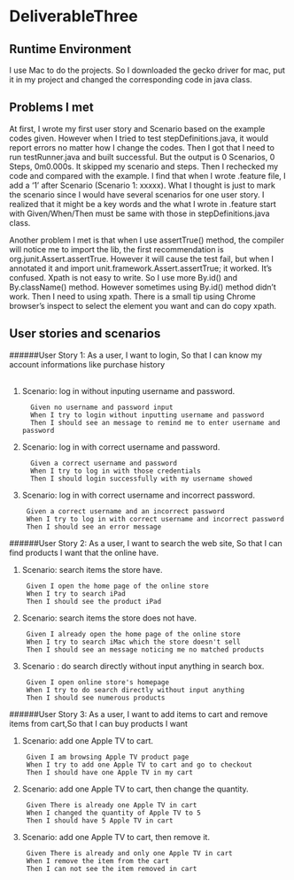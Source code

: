 # DeliverableThree
Runtime Environment
----------------------
I use Mac to do the projects. So I downloaded the gecko driver for mac, put it in my project and changed the corresponding code in java class.

Problems I met
--------------------
At first, I wrote my first user story and Scenario based on the example codes given. However when I tried to test stepDefinitions.java, it would report errors no matter how I change the codes. Then I got that I need to run testRunner.java and built successful. But the output is 0 Scenarios, 0 Steps, 0m0.000s. It skipped my scenario and steps. Then I rechecked my code and compared with the example. I find that when I wrote .feature file, I add a ‘1’ after Scenario (Scenario 1: xxxxx). What I thought is just to mark the scenario since I would have several scenarios for one user story.  I realized that it might be a key words and the what I wrote in .feature start with Given/When/Then must be same with those in stepDefinitions.java class. 

Another problem I met is that when I use assertTrue() method, the compiler will notice me to import the lib, the first recommendation  is org.junit.Assert.assertTrue. However it will cause the test fail, but when I annotated it and import unit.framework.Assert.assertTrue; it worked. It’s confused.
Xpath is not easy to write. So I use more By.id() and By.className() method. However sometimes using By.id() method didn’t work. Then I need to using xpath. There is a small tip using Chrome browser’s inspect to select the element you want and can do copy xpath.

User stories and scenarios
--------------------
######User Story 1: As a user, I want to login, So that I can know my account informations like purchase history</br>  

1) Scenario: log in without inputing username and password.  

	     Given no username and password input
         When I try to login without inputting username and password
         Then I should see an message to remind me to enter username and password	  
	     
2) Scenario: log in with correct username and password.  

	     Given a correct username and password
         When I try to log in with those credentials
         Then I should login successfully with my username showed	     
	     
3) Scenario: log in with correct username and incorrect password.  

	    Given a correct username and an incorrect password
        When I try to log in with correct username and incorrect password
        Then I should see an error message
	    
######User Story 2: As a user, I want to search the web site, So that I can find products I want that the online have.  

1) Scenario: search items the store have.  

	    Given I open the home page of the online store	    
        When I try to search iPad
        Then I should see the product iPad    
	    
2) Scenario: search items the store does not have.  

        Given I already open the home page of the online store
        When I try to search iMac which the store doesn't sell 
        Then I should see an message noticing me no matched products   
	    
3) Scenario : do search directly without input anything in search box.  

	    Given I open online store's homepage
        When I try to do search directly without input anything
        Then I should see numerous products  
	    	    
######User Story 3: As a user, I want to add items to cart and remove items from cart,So that I can buy products I want</br>  

1) Scenario: add one Apple TV to cart.    

	    Given I am browsing Apple TV product page
        When I try to add one Apple TV to cart and go to checkout
        Then I should have one Apple TV in my cart	    
	    
2) Scenario: add one Apple TV to cart, then change the quantity.  

	    Given There is already one Apple TV in cart
        When I changed the quantity of Apple TV to 5
        Then I should have 5 Apple TV in cart  
	    
3) Scenario: add one Apple TV to cart, then remove it.  

	    Given There is already and only one Apple TV in cart
        When I remove the item from the cart
        Then I can not see the item removed in cart
